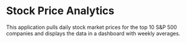 # Stock Price Analytics

This application pulls daily stock market prices for the top 10 S&P 500 companies and displays the data in a dashboard with weekly averages.